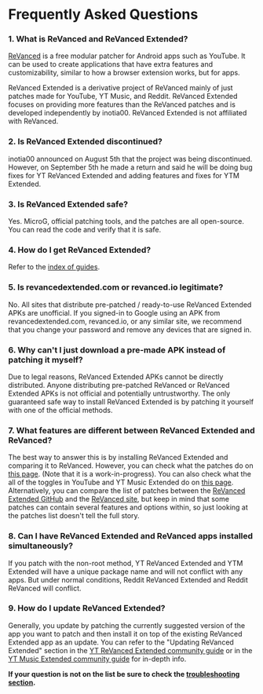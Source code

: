 # **Frequently Asked Questions**

### **1. What is ReVanced and ReVanced Extended?**

[ReVanced](https://revanced.app/) is a free modular patcher for Android apps such as YouTube. It can be used to create applications that have extra features and customizability, similar to how a browser extension works, but for apps.

ReVanced Extended is a derivative project of ReVanced mainly of just patches made for YouTube, YT Music, and Reddit. ReVanced Extended focuses on providing more features than the ReVanced patches and is developed independently by inotia00. ReVanced Extended is not affiliated with ReVanced.



### **2. Is ReVanced Extended discontinued?**

inotia00 announced on August 5th that the project was being discontinued. However, on September 5th he made a return and said he will be doing bug fixes for YT ReVanced Extended and adding features and fixes for YTM Extended.



### **3. Is ReVanced Extended safe?**

Yes. MicroG, official patching tools, and the patches are all open-source. You can read the code and verify that it is safe.



### **4. How do I get ReVanced Extended?**

Refer to the [index of guides](https://www.reddit.com/r/revancedextended/wiki/guide/).



### **5. Is revancedextended.com or revanced.io legitimate?**

No. All sites that distribute pre-patched / ready-to-use ReVanced Extended APKs are unofficial. If you signed-in to Google using an APK from revancedextended.com, revanced.io, or any similar site, we recommend that you change your password and remove any devices that are signed in.



### **6. Why can't I just download a pre-made APK instead of patching it myself?**

Due to legal reasons, ReVanced Extended APKs cannot be directly distributed. Anyone distributing pre-patched ReVanced or ReVanced Extended APKs is not official and potentially untrustworthy. The only guaranteed safe way to install ReVanced Extended is by patching it yourself with one of the official methods.



### **7. What features are different between ReVanced Extended and ReVanced?**

The best way to answer this is by installing ReVanced Extended and comparing it to ReVanced. However, you can check what the patches do on [this page](https://github.com/ReVanced-Extended-Community/Patches-Documentation#patches-documentation). (Note that it is a work-in-progress). You can also check what the all of the toggles in YouTube and YT Music Extended do on [this page](https://kazimmt.github.io/RVX-Features/). Alternatively, you can compare the list of patches between the [ReVanced Extended GitHub](https://github.com/inotia00/revanced-patches/tree/revanced-extended#readme) and the [ReVanced site](https://revanced.app/patches), but keep in mind that some patches can contain several features and options within, so just looking at the patches list doesn't tell the full story.



### **8. Can I have ReVanced Extended and ReVanced apps installed simultaneously?**

If you patch with the non-root method, YT ReVanced Extended and YTM Extended will have a unique package name and will not conflict with any apps. But under normal conditions, Reddit ReVanced Extended and Reddit ReVanced will conflict.



### **9. How do I update ReVanced Extended?**

Generally, you update by patching the currently suggested version of the app you want to patch and then install it on top of the existing ReVanced Extended app as an update. You can refer to the "Updating ReVanced Extended" section in the [YT ReVanced Extended community guide](https://github.com/ReVanced-Extended-Community/Community-Guides/blob/main/general-guides/community-wiki/yt-guide.md#updating-revanced-extended) or in the [YT Music Extended community guide](https://github.com/ReVanced-Extended-Community/Community-Guides/blob/main/general-guides/community-wiki/ytm-guide.md#updating-revanced-extended) for in-depth info.



**If your question is not on the list be sure to check the [troubleshooting section](https://www.reddit.com/r/revancedextended/wiki/troubleshooting/).**